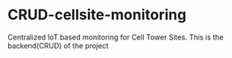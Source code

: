 # CRUD-cellsite-monitoring
Centralized IoT based monitoring for Cell Tower Sites. This is the backend(CRUD) of the project
